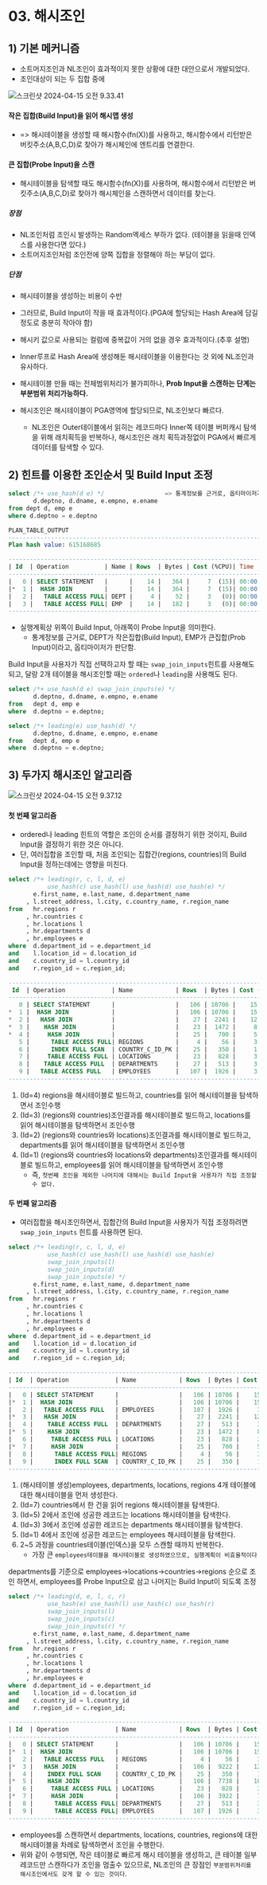 # 03. 해시조인



## 1) 기본 메커니즘

- 소트머지조인과 NL조인이 효과적이지 못한 상황에 대한 대안으로서 개발되었다.
- 조인대상이 되는 두 집합 중에



![스크린샷 2024-04-15 오전 9.33.41](../../img/126.png)



#### 작은 집합(Build Input)을 읽어 해시맵 생성

- => 해시테이블을 생성할 때 해시함수(fn(X))를 사용하고, 해시함수에서 리턴받은 버킷주소(A,B,C,D)로 찾아가 해시체인에 엔트리를 연결한다.



#### 큰 집합(Probe Input)을 스캔

- 해시테이블을 탐색할 때도 해시함수(fn(X))를 사용하며, 해시함수에서 리턴받은 버킷주소(A,B,C,D)로 찾아가 해시체인을 스캔하면서 데이터를 찾는다.



##### 장점

- NL조인처럼 조인시 발생하는 Random엑세스 부하가 없다. (테이블을 읽을때 인덱스를 사용한다면 있다.)
- 소트머지조인처럼 조인전에 양쪽 집합을 정렬해야 하는 부담이 없다.



##### 단점

- 해시테이블을 생성하는 비용이 수반
- 그러므로, Build Input이 작을 때 효과적이다.(PGA에 할당되는 Hash Area에 담길정도로 충분히 작아야 함)



- 해시키 값으로 사용되는 컬럼에 중복값이 거의 없을 경우 효과적이다.(추후 설명)
- Inner루프로 Hash Area에 생성해둔 해시테이블을 이용한다는 것 외에 NL조인과 유사하다.
- 해시테이블 만들 때는 전체범위처리가 불가피하나, **Prob Input을 스캔하는 단계는 부분범위 처리가능하다.**
- 해시조인은 해시테이블이 PGA영역에 할당되므로, NL조인보다 빠르다. 
  - NL조인은 Outer테이블에서 읽히는 레코드마다 Inner쪽 테이블 버퍼캐시 탐색을 위해 래치획득을 반복하나, 해시조인은 래치 획득과정없이 PGA에서 빠르게 데이터를 탐색할 수 있다.



## 2) 힌트를 이용한 조인순서 및 Build Input 조정

```sql
select /*+ use_hash(d e) */                 => 통계정보를 근거로, 옵티마이저가 Build Input을 선택하여 Hash Join 하라!
       d.deptno, d.dname, e.empno, e.ename
from dept d, emp e
where d.deptno = e.deptno

PLAN_TABLE_OUTPUT
----------------------------------------------------------------------------------------------------
Plan hash value: 615168685

---------------------------------------------------------------------------
| Id  | Operation          | Name | Rows  | Bytes | Cost (%CPU)| Time     |
---------------------------------------------------------------------------
|   0 | SELECT STATEMENT   |      |    14 |   364 |     7  (15)| 00:00:01 |
|*  1 |  HASH JOIN         |      |    14 |   364 |     7  (15)| 00:00:01 |
|   2 |   TABLE ACCESS FULL| DEPT |     4 |    52 |     3   (0)| 00:00:01 | => Build Input
|   3 |   TABLE ACCESS FULL| EMP  |    14 |   182 |     3   (0)| 00:00:01 | => Probe Input
---------------------------------------------------------------------------
```

- 실행계획상 위쪽이 Build Input, 아래쪽이 Probe Input을 의미한다.
  - 통계정보를 근거로, DEPT가 작은집합(Build Input), EMP가 큰집합(Prob Input)이라고, 옵티마이저가 판단함.



Build Input을 사용자가 직접 선택하고자 할 때는 `swap_join_inputs`힌트를 사용해도 되고, 달랑 2개 테이블을 해시조인할 때는 `ordered`나 `leading`을 사용해도 된다.

```sql
select /*+ use_hash(d e) swap_join_inputs(e) */
       d.deptno, d.dname, e.empno, e.ename
from   dept d, emp e
where  d.deptno = e.deptno;

select /*+ leading(e) use_hash(d) */
       d.deptno, d.dname, e.empno, e.ename
from   dept d, emp e
where  d.deptno = e.deptno;
```





## 3) 두가지 해시조인 알고리즘

![스크린샷 2024-04-15 오전 9.37.12](../../img/127.png)





#### 첫 번째 알고리즘

- ordered나 leading 힌트의 역할은 조인의 순서를 결정하기 위한 것이지, Build Input을 결정하기 위한 것은 아니다.
- 단, 여러집합을 조인할 때, 처음 조인되는 집합간(regions, countries)의 Build Input을 정하는데에는 영향을 미친다.

```sql
select /*+ leading(r, c, l, d, e)
           use_hash(c) use_hash(l) use_hash(d) use_hash(e) */
       e.first_name, e.last_name, d.department_name
     , l.street_address, l.city, c.country_name, r.region_name
from   hr.regions r
     , hr.countries c
     , hr.locations l
     , hr.departments d
     , hr.employees e
where  d.department_id = e.department_id
and    l.location_id = d.location_id
and    c.country_id = l.country_id
and    r.region_id = c.region_id;

----------------------------------------------------------------------------------------
 Id  | Operation             | Name            | Rows  | Bytes | Cost (%CPU)| Time     |
----------------------------------------------------------------------------------------
   0 | SELECT STATEMENT      |                 |   106 | 10706 |    15  (14)| 00:00:01 |
*  1 |  HASH JOIN            |                 |   106 | 10706 |    15  (14)| 00:00:01 |
*  2 |   HASH JOIN           |                 |    27 |  2241 |    12  (17)| 00:00:01 |
*  3 |    HASH JOIN          |                 |    23 |  1472 |     8  (13)| 00:00:01 |
*  4 |     HASH JOIN         |                 |    25 |   700 |     5  (20)| 00:00:01 |
   5 |      TABLE ACCESS FULL| REGIONS         |     4 |    56 |     3   (0)| 00:00:01 |
   6 |      INDEX FULL SCAN  | COUNTRY_C_ID_PK |    25 |   350 |     1   (0)| 00:00:01 |
   7 |     TABLE ACCESS FULL | LOCATIONS       |    23 |   828 |     3   (0)| 00:00:01 |
   8 |    TABLE ACCESS FULL  | DEPARTMENTS     |    27 |   513 |     3   (0)| 00:00:01 |
   9 |   TABLE ACCESS FULL   | EMPLOYEES       |   107 |  1926 |     3   (0)| 00:00:01 |
----------------------------------------------------------------------------------------
```

1. (Id=4) regions을 해시테이블로 빌드하고, countries를 읽어 해시테이블을 탐색하면서 조인수행
2. (Id=3) (regions와 countries)조인결과를 해시테이블로 빌드하고, locations를 읽어 해시테이블을 탐색하면서 조인수행
3. (Id=2) (regions와 countries와 locations)조인결과를 해시테이블로 빌드하고, departments를 읽어 해시테이블을 탐색하면서 조인수행
4. (Id=1) (regions와 countries와 locations와 departments)조인결과를 해시테이블로 빌드하고, employees를 읽어 해시테이블을 탐색하면서 조인수행
   - 즉, `첫번째 조인을 제외한 나머지에 대해서는 Build Input을 사용자가 직접 조정할 수 없다.`



#### 두 번째 알고리즘

- 여러집합을 해시조인하면서, 집합간의 Build Input을 사용자가 직접 조정하려면 `swap_join_inputs` 힌트를 사용하면 된다.

```sql
select /*+ leading(r, c, l, d, e)
           use_hash(c) use_hash(l) use_hash(d) use_hash(e)
           swap_join_inputs(l)
           swap_join_inputs(d)
           swap_join_inputs(e) */
       e.first_name, e.last_name, d.department_name
     , l.street_address, l.city, c.country_name, r.region_name
from   hr.regions r
     , hr.countries c
     , hr.locations l
     , hr.departments d
     , hr.employees e
where  d.department_id = e.department_id
and    l.location_id = d.location_id
and    c.country_id = l.country_id
and    r.region_id = c.region_id;

-----------------------------------------------------------------------------------------
| Id  | Operation             | Name            | Rows  | Bytes | Cost (%CPU)| Time     |
-----------------------------------------------------------------------------------------
|   0 | SELECT STATEMENT      |                 |   106 | 10706 |    15  (14)| 00:00:01 |
|*  1 |  HASH JOIN            |                 |   106 | 10706 |    15  (14)| 00:00:01 |
|   2 |   TABLE ACCESS FULL   | EMPLOYEES       |   107 |  1926 |     3   (0)| 00:00:01 |
|*  3 |   HASH JOIN           |                 |    27 |  2241 |    12  (17)| 00:00:01 |
|   4 |    TABLE ACCESS FULL  | DEPARTMENTS     |    27 |   513 |     3   (0)| 00:00:01 |
|*  5 |    HASH JOIN          |                 |    23 |  1472 |     8  (13)| 00:00:01 |
|   6 |     TABLE ACCESS FULL | LOCATIONS       |    23 |   828 |     3   (0)| 00:00:01 |
|*  7 |     HASH JOIN         |                 |    25 |   700 |     5  (20)| 00:00:01 |
|   8 |      TABLE ACCESS FULL| REGIONS         |     4 |    56 |     3   (0)| 00:00:01 |
|   9 |      INDEX FULL SCAN  | COUNTRY_C_ID_PK |    25 |   350 |     1   (0)| 00:00:01 |
-----------------------------------------------------------------------------------------
```

1. (해시테이블 생성)employees, departments, locations, regions 4개 테이블에 대한 해시테이블을 먼저 생성한다.
2. (Id=7) countries에서 한 건을 읽어 regions 해시테이블을 탐색한다.
3. (Id=5) 2에서 조인에 성공한 레코드는 locations 해시테이블을 탐색한다.
4. (Id=3) 3에서 조인에 성공한 레코드는 departments 해시테이블을 탐색한다.
5. (Id=1) 4에서 조인에 성공한 레코드는 employees 해시테이블을 탐색한다.
6. 2~5 과정을 countries테이블(인덱스)을 모두 스캔할 때까지 반복한다.
   - 가장 큰 `employees테이블을 해시테이블로 생성하였으므로, 실행계획이 비효율적이다`



departments를 기준으로 employees->locations->countries->regions 순으로 조인 하면서, employees를 Probe Input으로 삼고 나머지는 Build Input이 되도록 조정

```sql
select /*+ leading(d, e, l, c, r)
           use_hash(e) use_hash(l) use_hash(c) use_hash(r)
           swap_join_inputs(l)
           swap_join_inputs(c)
           swap_join_inputs(r) */
       e.first_name, e.last_name, d.department_name
     , l.street_address, l.city, c.country_name, r.region_name
from   hr.regions r
     , hr.countries c
     , hr.locations l
     , hr.departments d
     , hr.employees e
where  d.department_id = e.department_id
and    l.location_id = d.location_id
and    c.country_id = l.country_id
and    r.region_id = c.region_id;

----------------------------------------------------------------------------------------
| Id  | Operation             | Name            | Rows  | Bytes | Cost (%CPU)| Time     |
-----------------------------------------------------------------------------------------
|   0 | SELECT STATEMENT      |                 |   106 | 10706 |    15  (14)| 00:00:01 |
|*  1 |  HASH JOIN            |                 |   106 | 10706 |    15  (14)| 00:00:01 |
|   2 |   TABLE ACCESS FULL   | REGIONS         |     4 |    56 |     3   (0)| 00:00:01 |
|*  3 |   HASH JOIN           |                 |   106 |  9222 |    12  (17)| 00:00:01 |
|   4 |    INDEX FULL SCAN    | COUNTRY_C_ID_PK |    25 |   350 |     1   (0)| 00:00:01 |
|*  5 |    HASH JOIN          |                 |   106 |  7738 |    10  (10)| 00:00:01 |
|   6 |     TABLE ACCESS FULL | LOCATIONS       |    23 |   828 |     3   (0)| 00:00:01 |
|*  7 |     HASH JOIN         |                 |   106 |  3922 |     7  (15)| 00:00:01 |
|   8 |      TABLE ACCESS FULL| DEPARTMENTS     |    27 |   513 |     3   (0)| 00:00:01 |
|   9 |      TABLE ACCESS FULL| EMPLOYEES       |   107 |  1926 |     3   (0)| 00:00:01 |
-----------------------------------------------------------------------------------------
```

- employees를 스캔하면서 departments, locations, countries, regions에 대한 해시테이블을 차례로 탐색하면서 조인을 수행한다.
- 위와 같이 수행되면, 작은 테이블로 빠르게 해시 테이블을 생성하고, 큰 테이블 일부 레코드만 스캔하다가 조인을 멈출수 있으므로, NL조인의 큰 장점인 `부분범위처리를 해시조인에서도 갖게 할 수 있는 것이다`.